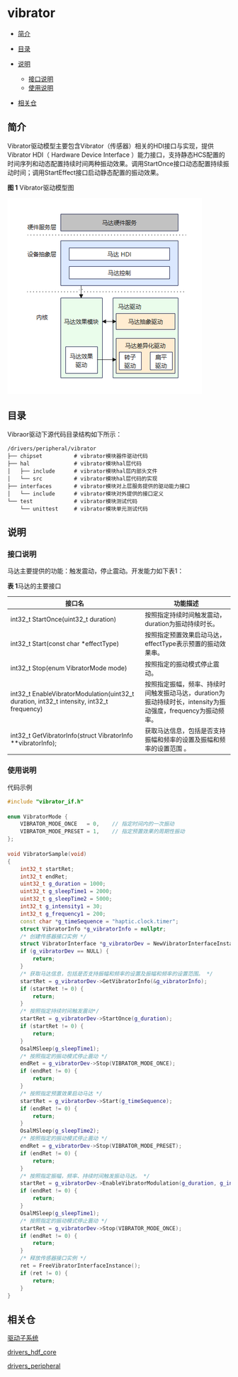 # vibrator

- [简介](##简介)
- [目录](##目录)
- [说明](##说明)
  - [接口说明](###接口说明)
  - [使用说明](###使用说明)

- [相关仓](##相关仓)

## 简介

Vibrator驱动模型主要包含Vibrator（传感器）相关的HDI接口与实现，提供Vibrator HDI（ Hardware Device Interface ）能力接口，支持静态HCS配置的时间序列和动态配置持续时间两种振动效果。调用StartOnce接口动态配置持续振动时间；调用StartEffect接口启动静态配置的振动效果。

**图 1** Vibrator驱动模型图

![Vibrator驱动模型图](figures/Vibrator%E9%A9%B1%E5%8A%A8%E6%A8%A1%E5%9E%8B%E5%9B%BE.png)

## 目录

Vibraor驱动下源代码目录结构如下所示：

```
/drivers/peripheral/vibrator
├── chipset          # vibrator模块器件驱动代码
├── hal              # vibrator模块hal层代码
│   ├── include      # vibrator模块hal层内部头文件
│   └── src          # vibrator模块hal层代码的实现
├── interfaces       # vibrator模块对上层服务提供的驱动能力接口
│   └── include      # vibrator模块对外提供的接口定义
└── test             # vibrator模块测试代码
    └── unittest     # vibrator模块单元测试代码
```

## 说明

### 接口说明

马达主要提供的功能：触发震动，停止震动。开发能力如下表1：

**表 1**马达的主要接口

| 接口名                                                       | 功能描述                                                     |
| ------------------------------------------------------------ | ------------------------------------------------------------ |
| int32_t  StartOnce(uint32_t duration)                        | 按照指定持续时间触发震动，duration为振动持续时长。           |
| int32_t  Start(const char *effectType)                       | 按照指定预置效果启动马达，effectType表示预置的振动效果串。   |
| int32_t  Stop(enum VibratorMode mode)                        | 按照指定的振动模式停止震动。                                 |
| int32_t EnableVibratorModulation(uint32_t duration, int32_t intensity, int32_t frequency) | 按照指定振幅，频率、持续时间触发振动马达，duration为振动持续时长，intensity为振动强度，frequency为振动频率。 |
| int32_t GetVibratorInfo(struct VibratorInfo **vibratorInfo); | 获取马达信息，包括是否支持振幅和频率的设置及振幅和频率的设置范围 。 |

### 使用说明

代码示例

```c++
#include "vibrator_if.h"

enum VibratorMode {
    VIBRATOR_MODE_ONCE   = 0,    // 指定时间内的一次振动
    VIBRATOR_MODE_PRESET = 1,    // 指定预置效果的周期性振动
};

void VibratorSample(void)
{
    int32_t startRet;
    int32_t endRet;
    uint32_t g_duration = 1000;
    uint32_t g_sleepTime1 = 2000;
    uint32_t g_sleepTime2 = 5000;
    int32_t g_intensity1 = 30;
    int32_t g_frequency1 = 200;
    const char *g_timeSequence = "haptic.clock.timer";
    struct VibratorInfo *g_vibratorInfo = nullptr;
    /* 创建传感器接口实例 */
    struct VibratorInterface *g_vibratorDev = NewVibratorInterfaceInstance();
    if (g_vibratorDev == NULL) {
        return;
    }
    /* 获取马达信息，包括是否支持振幅和频率的设置及振幅和频率的设置范围。 */
    startRet = g_vibratorDev->GetVibratorInfo(&g_vibratorInfo);
    if (startRet != 0) {
        return;
    }
    /* 按照指定持续时间触发震动*/
    startRet = g_vibratorDev->StartOnce(g_duration);
    if (startRet != 0) {
        return;
    }
    OsalMSleep(g_sleepTime1);
    /* 按照指定的振动模式停止震动 */
    endRet = g_vibratorDev->Stop(VIBRATOR_MODE_ONCE);
    if (endRet != 0) {
        return;
    }
    /* 按照指定预置效果启动马达 */
    startRet = g_vibratorDev->Start(g_timeSequence);
    if (endRet != 0) {
        return;
    }
    OsalMSleep(g_sleepTime2);
    /* 按照指定的振动模式停止震动 */
    endRet = g_vibratorDev->Stop(VIBRATOR_MODE_PRESET);
    if (endRet != 0) {
        return;
    }
    /* 按照指定振幅，频率、持续时间触发振动马达。 */
    startRet = g_vibratorDev->EnableVibratorModulation(g_duration, g_intensity1, g_frequency1);
    if (endRet != 0) {
        return;
    }
    OsalMSleep(g_sleepTime1);
    /* 按照指定的振动模式停止震动 */
    startRet = g_vibratorDev->Stop(VIBRATOR_MODE_ONCE);
    if (endRet != 0) {
        return;
    }
    /* 释放传感器接口实例 */
    ret = FreeVibratorInterfaceInstance();
    if (ret != 0) {
        return;
    }
}
```

## 相关仓

[驱动子系统](https://gitee.com/openharmony/docs/blob/master/zh-cn/readme/%E9%A9%B1%E5%8A%A8%E5%AD%90%E7%B3%BB%E7%BB%9F.md)

[drivers_hdf_core](https://gitee.com/openharmony/drivers_hdf_core/blob/master/README_zh.md)

[drivers_peripheral](https://gitee.com/openharmony/drivers_peripheral)